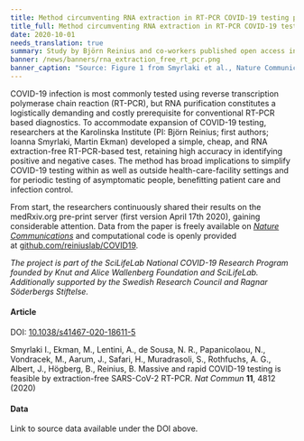 ```yaml
---
title: Method circumventing RNA extraction in RT-PCR COVID-19 testing published along with data # short
title_full: Method circumventing RNA extraction in RT-PCR COVID-19 testing published along with data # long
date: 2020-10-01
needs_translation: true
summary: Study by Björn Reinius and co-workers published open access in *Nature Communications* along with source data and the computational code.
banner: /news/banners/rna_extraction_free_rt_pcr.png
banner_caption: "Source: Figure 1 from Smyrlaki et al., Nature Communications, 2020"
---
```


COVID-19 infection is most commonly tested using reverse transcription polymerase chain reaction (RT-PCR), but RNA purification constitutes a logistically demanding and costly prerequisite for conventional RT-PCR based diagnostics. To accommodate expansion of COVID-19 testing, researchers at the Karolinska Institute (PI: Björn Reinius; first authors; Ioanna Smyrlaki, Martin Ekman) developed a simple, cheap, and RNA extraction-free RT-PCR-based test, retaining high accuracy in identifying positive and negative cases. The method has broad implications to simplify COVID-19 testing within as well as outside health-care-facility settings and for periodic testing of asymptomatic people, benefitting patient care and infection control.

From start, the researchers continuously shared their results on the medRxiv.org pre-print server (first version April 17th 2020), gaining considerable attention. Data from the paper is freely available on [*Nature Communications*](https://www.nature.com/articles/s41467-020-18611-5) and computational code is openly provided at [github.com/reiniuslab/COVID19](https://github.com/reiniuslab/COVID19).

*The project is part of the SciLifeLab National COVID-19 Research Program founded by Knut and Alice Wallenberg Foundation and SciLifeLab. Additionally supported by the Swedish Research Council and Ragnar Söderbergs Stiftelse.*

#### Article

DOI: [10.1038/s41467-020-18611-5](https://doi.org/10.1038/s41467-020-18611-5)

Smyrlaki I., Ekman, M., Lentini, A., de Sousa, N. R., Papanicolaou, N., Vondracek, M., Aarum, J., Safari, H., Muradrasoli, S., Rothfuchs, A. G., Albert, J., Högberg, B., Reinius, B. Massive and rapid COVID-19 testing is feasible by extraction-free SARS-CoV-2 RT-PCR. *Nat Commun* **11**, 4812 (2020)

#### Data

Link to source data available under the DOI above.
